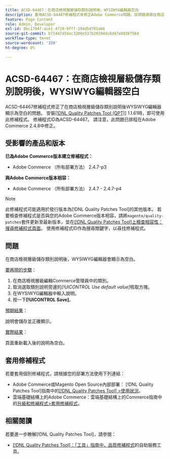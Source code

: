 ```yaml
---
title: ACSD-64467：在商店檢視層級儲存類別說明後，WYSIWYG編輯器空白
description: 套用ACSD-64467修補程式來修正Adobe Commerce問題，該問題導致在商店檢視層級儲存類別說明後，WYSIWYG編輯器顯示為空白。
feature: Page Content
role: Admin, Developer
exl-id: 8bc1794f-ace1-4719-9fff-194dbd701ab6
source-git-commit: b71447d5dac3208e537b29204dc8d47e8838f584
workflow-type: tm+mt
source-wordcount: '320'
ht-degree: 0%

---
```


# ACSD-64467：在商店檢視層級儲存類別說明後，WYSIWYG編輯器空白

ACSD-64467修補程式修正了在商店檢視層級儲存類別說明後WYSIWYG編輯器顯示為空白的問題。 安裝[[!DNL Quality Patches Tool (QPT)]](/help/tools/quality-patches-tool/quality-patches-tool-to-self-serve-quality-patches.md) 1.1.61時，即可使用此修補程式。 修補程式ID為ACSD-64467。 請注意，此問題已排程在Adobe Commerce 2.4.8中修正。

## 受影響的產品和版本

**已為Adobe Commerce版本建立修補程式：**

* Adobe Commerce （所有部署方法） 2.4.7-p3

**與Adobe Commerce版本相容：**

* Adobe Commerce （所有部署方法） 2.4.7 - 2.4.7-p4

>[!NOTE]
>
>此修補程式可能適用於發行版本為[!DNL Quality Patches Tool]的其他版本。 若要檢查修補程式是否與您的Adobe Commerce版本相容，請將`magento/quality-patches`套件更新至最新版本，並在[[!DNL Quality Patches Tool]上檢查相容性：搜尋修補程式頁面](https://experienceleague.adobe.com/tools/commerce-quality-patches/index.html)。 使用修補程式ID作為搜尋關鍵字，以尋找修補程式。

## 問題

在商店檢視層級儲存類別說明後，WYSIWYG編輯器會顯示為空白。

<u>要再現的步驟</u>：

1. 在商店檢視層級編輯Commerce管理員中的類別。
1. 取消選取類別說明旁邊的&#x200B;*[!UICONTROL Use default value]*&#x200B;核取方塊。
1. 在WYSIWYG編輯器中輸入說明。
1. 按一下&#x200B;**[!UICONTROL Save]**。

<u>預期結果</u>：

說明會儲存並正確顯示。

<u>實際結果</u>：

頁面重新載入後的說明為空白。

## 套用修補程式

若要套用個別修補程式，請根據您的部署方法使用下列連結：

* Adobe Commerce或Magento Open Source內部部署： [!DNL Quality Patches Tool]指南中的[[!DNL Quality Patches Tool] >使用狀況](/help/tools/quality-patches-tool/usage.md)。
* 雲端基礎結構上的Adobe Commerce：雲端基礎結構上的Commerce指南中的[升級和修補程式>套用修補程式](https://experienceleague.adobe.com/docs/commerce-cloud-service/user-guide/develop/upgrade/apply-patches.html)。

## 相關閱讀

若要進一步瞭解[!DNL Quality Patches Tool]，請參閱：

* [[!DNL Quality Patches Tool]：「工具」指南中，品質修補程式](/help/tools/quality-patches-tool/quality-patches-tool-to-self-serve-quality-patches.md)的自助服務工具。

